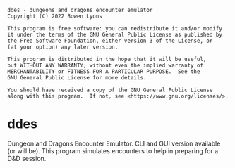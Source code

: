 
    ddes - dungeons and dragons encounter emulator
    Copyright (C) 2022 Bowen Lyons

    This program is free software: you can redistribute it and/or modify
    it under the terms of the GNU General Public License as published by
    the Free Software Foundation, either version 3 of the License, or
    (at your option) any later version.

    This program is distributed in the hope that it will be useful,
    but WITHOUT ANY WARRANTY; without even the implied warranty of
    MERCHANTABILITY or FITNESS FOR A PARTICULAR PURPOSE.  See the
    GNU General Public License for more details.

    You should have received a copy of the GNU General Public License
    along with this program.  If not, see <https://www.gnu.org/licenses/>.

# ddes
Dungeon and Dragons Encounter Emulator. CLI and GUI version available (or will be). This program simulates encounters to help in preparing for a D&amp;D session.
